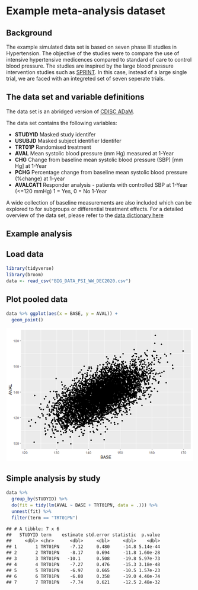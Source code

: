Example meta-analysis dataset
================

## Background

The example simulated data set is based on seven phase III studies in
Hypertension. The objective of the studies were to compare the use of
intensive hypertensive medicences compared to standard of care to
control blood pressure. The studies are inspired by the large blood
pressure intervention studies such as
[SPRINT](https://biolincc.nhlbi.nih.gov/studies/sprint/). In this case,
instead of a large single trial, we are faced with an integreted set of
seven seperate trials.

## The data set and variable definitions

The data set is an abridged version of [CDISC
ADaM](https://www.cdisc.org/standards/foundational/adam).

The data set contains the following variables:

  - **STUDYID** Masked study identifer  
  - **USUBJD** Masked subject identifier Identifer
  - **TRT01P** Randomised treatment
  - **AVAL** Mean systolic blood pressure (mm Hg) measured at 1-Year
  - **CHG** Change from baseline mean systolic blood pressure (SBP) \[mm
    Hg\] at 1-Year  
  - **PCHG** Percentage change from baseline mean systolic blood
    pressure (%change) at 1-year
  - **AVALCAT1** Responder analysis - patients with controlled SBP at
    1-Year (\<=120 mmHg) 1 = Yes, 0 = No 1-Year

A wide collection of baseline measurements are also included which can
be explored to for subgroups or differential treatment effects. For a
detailed overview of the data set, please refer to the [data dictionary
here](DataDictionaryDec2020.xlsx)

## Example analysis

## Load data

``` r
library(tidyverse)    
library(broom)
data <- read_csv("BIG_DATA_PSI_WW_DEC2020.csv")
```

## Plot pooled data

``` r
data %>% ggplot(aes(x = BASE, y = AVAL)) +
  geom_point()
```

![](Readme_files/figure-gfm/unnamed-chunk-2-1.png)<!-- -->

## Simple analysis by study

``` r
data %>% 
  group_by(STUDYID) %>%
  do(fit = tidy(lm(AVAL ~ BASE + TRT01PN, data = .))) %>% 
  unnest(fit) %>%
  filter(term == "TRT01PN")
```

    ## # A tibble: 7 x 6
    ##   STUDYID term    estimate std.error statistic  p.value
    ##     <dbl> <chr>      <dbl>     <dbl>     <dbl>    <dbl>
    ## 1       1 TRT01PN    -7.12     0.480     -14.8 5.14e-44
    ## 2       2 TRT01PN    -8.17     0.694     -11.8 1.60e-28
    ## 3       3 TRT01PN   -10.1      0.508     -19.8 5.97e-73
    ## 4       4 TRT01PN    -7.27     0.476     -15.3 3.18e-48
    ## 5       5 TRT01PN    -6.97     0.665     -10.5 1.57e-23
    ## 6       6 TRT01PN    -6.80     0.358     -19.0 4.40e-74
    ## 7       7 TRT01PN    -7.74     0.621     -12.5 2.48e-32
